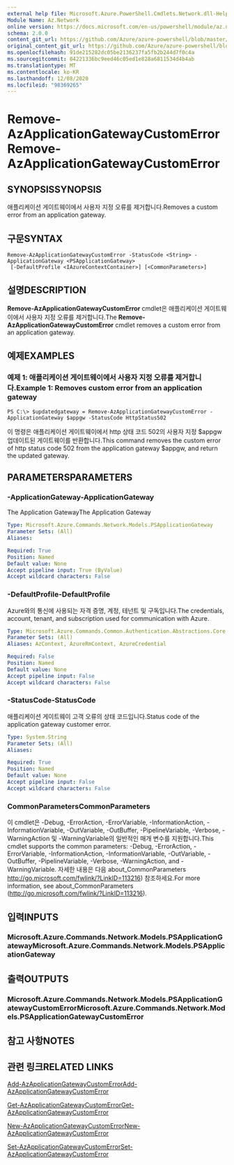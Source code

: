 ```yaml
---
external help file: Microsoft.Azure.PowerShell.Cmdlets.Network.dll-Help.xml
Module Name: Az.Network
online version: https://docs.microsoft.com/en-us/powershell/module/az.network/remove-azapplicationgatewaycustomerror
schema: 2.0.0
content_git_url: https://github.com/Azure/azure-powershell/blob/master/src/Network/Network/help/Remove-AzApplicationGatewayCustomError.md
original_content_git_url: https://github.com/Azure/azure-powershell/blob/master/src/Network/Network/help/Remove-AzApplicationGatewayCustomError.md
ms.openlocfilehash: 91de215282dc05be2136237fa5fb2b244d7f0c4a
ms.sourcegitcommit: 04221336bc9eed46c05ed1e828a6811534d4b4ab
ms.translationtype: MT
ms.contentlocale: ko-KR
ms.lasthandoff: 12/08/2020
ms.locfileid: "98369265"
---
```

# <span data-ttu-id="c15eb-101">Remove-AzApplicationGatewayCustomError</span><span class="sxs-lookup"><span data-stu-id="c15eb-101">Remove-AzApplicationGatewayCustomError</span></span>

## <span data-ttu-id="c15eb-102">SYNOPSIS</span><span class="sxs-lookup"><span data-stu-id="c15eb-102">SYNOPSIS</span></span>
<span data-ttu-id="c15eb-103">애플리케이션 게이트웨이에서 사용자 지정 오류를 제거합니다.</span><span class="sxs-lookup"><span data-stu-id="c15eb-103">Removes a custom error from an application gateway.</span></span>

## <span data-ttu-id="c15eb-104">구문</span><span class="sxs-lookup"><span data-stu-id="c15eb-104">SYNTAX</span></span>

```
Remove-AzApplicationGatewayCustomError -StatusCode <String> -ApplicationGateway <PSApplicationGateway>
 [-DefaultProfile <IAzureContextContainer>] [<CommonParameters>]
```

## <span data-ttu-id="c15eb-105">설명</span><span class="sxs-lookup"><span data-stu-id="c15eb-105">DESCRIPTION</span></span>
<span data-ttu-id="c15eb-106">**Remove-AzApplicationGatewayCustomError** cmdlet은 애플리케이션 게이트웨이에서 사용자 지정 오류를 제거합니다.</span><span class="sxs-lookup"><span data-stu-id="c15eb-106">The **Remove-AzApplicationGatewayCustomError** cmdlet removes a custom error from an application gateway.</span></span>

## <span data-ttu-id="c15eb-107">예제</span><span class="sxs-lookup"><span data-stu-id="c15eb-107">EXAMPLES</span></span>

### <span data-ttu-id="c15eb-108">예제 1: 애플리케이션 게이트웨이에서 사용자 지정 오류를 제거합니다.</span><span class="sxs-lookup"><span data-stu-id="c15eb-108">Example 1: Removes custom error from an application gateway</span></span>
```
PS C:\> $updatedgateway = Remove-AzApplicationGatewayCustomError -ApplicationGateway $appgw -StatusCode HttpStatus502
```

<span data-ttu-id="c15eb-109">이 명령은 애플리케이션 게이트웨이에서 http 상태 코드 502의 사용자 지정 $appgw 업데이트된 게이트웨이를 반환합니다.</span><span class="sxs-lookup"><span data-stu-id="c15eb-109">This command removes the custom error of http status code 502 from the application gateway $appgw, and return the updated gateway.</span></span>

## <span data-ttu-id="c15eb-110">PARAMETERS</span><span class="sxs-lookup"><span data-stu-id="c15eb-110">PARAMETERS</span></span>

### <span data-ttu-id="c15eb-111">-ApplicationGateway</span><span class="sxs-lookup"><span data-stu-id="c15eb-111">-ApplicationGateway</span></span>
<span data-ttu-id="c15eb-112">The Application Gateway</span><span class="sxs-lookup"><span data-stu-id="c15eb-112">The Application Gateway</span></span>

```yaml
Type: Microsoft.Azure.Commands.Network.Models.PSApplicationGateway
Parameter Sets: (All)
Aliases:

Required: True
Position: Named
Default value: None
Accept pipeline input: True (ByValue)
Accept wildcard characters: False
```

### <span data-ttu-id="c15eb-113">-DefaultProfile</span><span class="sxs-lookup"><span data-stu-id="c15eb-113">-DefaultProfile</span></span>
<span data-ttu-id="c15eb-114">Azure와의 통신에 사용되는 자격 증명, 계정, 테넌트 및 구독입니다.</span><span class="sxs-lookup"><span data-stu-id="c15eb-114">The credentials, account, tenant, and subscription used for communication with Azure.</span></span>

```yaml
Type: Microsoft.Azure.Commands.Common.Authentication.Abstractions.Core.IAzureContextContainer
Parameter Sets: (All)
Aliases: AzContext, AzureRmContext, AzureCredential

Required: False
Position: Named
Default value: None
Accept pipeline input: False
Accept wildcard characters: False
```

### <span data-ttu-id="c15eb-115">-StatusCode</span><span class="sxs-lookup"><span data-stu-id="c15eb-115">-StatusCode</span></span>
<span data-ttu-id="c15eb-116">애플리케이션 게이트웨이 고객 오류의 상태 코드입니다.</span><span class="sxs-lookup"><span data-stu-id="c15eb-116">Status code of the application gateway customer error.</span></span>

```yaml
Type: System.String
Parameter Sets: (All)
Aliases:

Required: True
Position: Named
Default value: None
Accept pipeline input: False
Accept wildcard characters: False
```

### <span data-ttu-id="c15eb-117">CommonParameters</span><span class="sxs-lookup"><span data-stu-id="c15eb-117">CommonParameters</span></span>
<span data-ttu-id="c15eb-118">이 cmdlet은 -Debug, -ErrorAction, -ErrorVariable, -InformationAction, -InformationVariable, -OutVariable, -OutBuffer, -PipelineVariable, -Verbose, -WarningAction 및 -WarningVariable의 일반적인 매개 변수를 지원합니다.</span><span class="sxs-lookup"><span data-stu-id="c15eb-118">This cmdlet supports the common parameters: -Debug, -ErrorAction, -ErrorVariable, -InformationAction, -InformationVariable, -OutVariable, -OutBuffer, -PipelineVariable, -Verbose, -WarningAction, and -WarningVariable.</span></span> <span data-ttu-id="c15eb-119">자세한 내용은 다음 about_CommonParameters http://go.microsoft.com/fwlink/?LinkID=113216) 참조하세요.</span><span class="sxs-lookup"><span data-stu-id="c15eb-119">For more information, see about_CommonParameters (http://go.microsoft.com/fwlink/?LinkID=113216).</span></span>

## <span data-ttu-id="c15eb-120">입력</span><span class="sxs-lookup"><span data-stu-id="c15eb-120">INPUTS</span></span>

### <span data-ttu-id="c15eb-121">Microsoft.Azure.Commands.Network.Models.PSApplicationGateway</span><span class="sxs-lookup"><span data-stu-id="c15eb-121">Microsoft.Azure.Commands.Network.Models.PSApplicationGateway</span></span>

## <span data-ttu-id="c15eb-122">출력</span><span class="sxs-lookup"><span data-stu-id="c15eb-122">OUTPUTS</span></span>

### <span data-ttu-id="c15eb-123">Microsoft.Azure.Commands.Network.Models.PSApplicationGatewayCustomError</span><span class="sxs-lookup"><span data-stu-id="c15eb-123">Microsoft.Azure.Commands.Network.Models.PSApplicationGatewayCustomError</span></span>

## <span data-ttu-id="c15eb-124">참고 사항</span><span class="sxs-lookup"><span data-stu-id="c15eb-124">NOTES</span></span>

## <span data-ttu-id="c15eb-125">관련 링크</span><span class="sxs-lookup"><span data-stu-id="c15eb-125">RELATED LINKS</span></span>

[<span data-ttu-id="c15eb-126">Add-AzApplicationGatewayCustomError</span><span class="sxs-lookup"><span data-stu-id="c15eb-126">Add-AzApplicationGatewayCustomError</span></span>](./Add-AzApplicationGatewayCustomError.md)

[<span data-ttu-id="c15eb-127">Get-AzApplicationGatewayCustomError</span><span class="sxs-lookup"><span data-stu-id="c15eb-127">Get-AzApplicationGatewayCustomError</span></span>](./Get-AzApplicationGatewayCustomError.md)

[<span data-ttu-id="c15eb-128">New-AzApplicationGatewayCustomError</span><span class="sxs-lookup"><span data-stu-id="c15eb-128">New-AzApplicationGatewayCustomError</span></span>](./New-AzApplicationGatewayCustomError.md)

[<span data-ttu-id="c15eb-129">Set-AzApplicationGatewayCustomError</span><span class="sxs-lookup"><span data-stu-id="c15eb-129">Set-AzApplicationGatewayCustomError</span></span>](./Set-AzApplicationGatewayCustomError.md)
